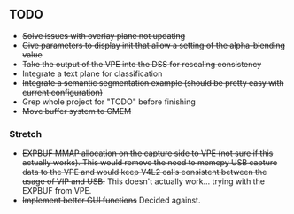 ## TODO
* ~~Solve issues with overlay plane not updating~~
* ~~Give parameters to display init that allow a setting of the alpha-blending value~~
* ~~Take the output of the VPE into the DSS for rescaling consistency~~
* Integrate a text plane for classification
* ~~Integrate a semantic segmentation example (should be pretty easy with current configuration)~~
* Grep whole project for "TODO" before finishing
* ~~Move buffer system to CMEM~~

### Stretch
* ~~EXPBUF MMAP allocation on the capture side to VPE (not sure if this actually works). This would remove the need to memcpy USB capture data to the VPE and would keep V4L2 calls consistent between the usage of VIP and USB.~~ This doesn't actually work... trying with the EXPBUF from VPE.
* ~~Implement better GUI functions~~ Decided against.

